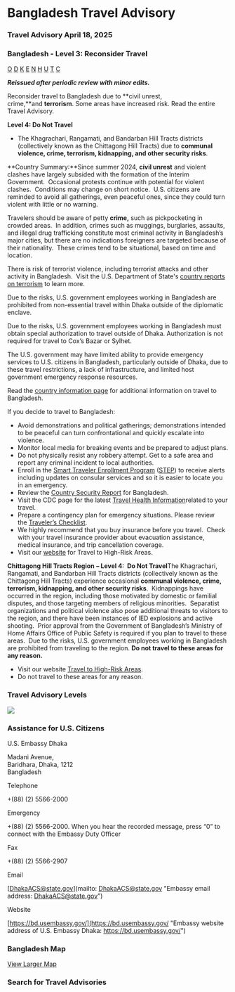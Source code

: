 # Bangladesh Travel Advisory

### Travel Advisory April 18, 2025

### Bangladesh - Level 3: Reconsider Travel

[O](javascript:void(0); "Tool Tip: Other")
[D](javascript:void(0); "Tool Tip: Wrongful Detention")
[K](javascript:void(0); "Tool Tip: Kidnap and Hostage")
[E](javascript:void(0); "Tool Tip: Event")
[N](javascript:void(0); "Tool Tip: Disaster")
[H](javascript:void(0); "Tool Tip: Health")
[U](javascript:void(0); "Tool Tip: Civil Unrest")
[T](javascript:void(0); "Tool Tip: Terrorism")
[C](javascript:void(0); "Tool Tip: Crimes")

***Reissued after periodic review with minor edits.***

Reconsider travel to Bangladesh due to **civil unrest, crime,**and **terrorism**. Some areas have increased risk. Read the entire Travel Advisory.  
  
 **Level 4: Do Not Travel**

* The Khagrachari, Rangamati, and Bandarban Hill Tracts districts (collectively known as the Chittagong Hill Tracts) due to **communal violence, crime, terrorism, kidnapping, and other security risks**.

**Country Summary:**Since summer 2024, **civil unrest** and violent clashes have largely subsided with the formation of the Interim Government.  Occasional protests continue with potential for violent clashes.  Conditions may change on short notice.  U.S. citizens are reminded to avoid all gatherings, even peaceful ones, since they could turn violent with little or no warning.

Travelers should be aware of petty **crime,** such as pickpocketing in crowded areas.  In addition, crimes such as muggings, burglaries, assaults, and illegal drug trafficking constitute most criminal activity in Bangladesh’s major cities, but there are no indications foreigners are targeted because of their nationality.  These crimes tend to be situational, based on time and location.

There is risk of terrorist violence, including terrorist attacks and other activity in Bangladesh.  Visit the U.S. Department of State's [country reports on terrorism](https://www.state.gov/country-reports-on-terrorism/) to learn more.

Due to the risks, U.S. government employees working in Bangladesh are prohibited from non-essential travel within Dhaka outside of the diplomatic enclave.

Due to the risks, U.S. government employees working in Bangladesh must obtain special authorization to travel outside of Dhaka. Authorization is not required for travel to Cox’s Bazar or Sylhet.

The U.S. government may have limited ability to provide emergency services to U.S. citizens in Bangladesh, particularly outside of Dhaka, due to these travel restrictions, a lack of infrastructure, and limited host government emergency response resources.

Read the [country information page](https://travel.state.gov/content/travel/en/international-travel/International-Travel-Country-Information-Pages/Bangladesh.html) for additional information on travel to Bangladesh.

If you decide to travel to Bangladesh:

* Avoid demonstrations and political gatherings; demonstrations intended to be peaceful can turn confrontational and quickly escalate into violence.
* Monitor local media for breaking events and be prepared to adjust plans.
* Do not physically resist any robbery attempt. Get to a safe area and report any criminal incident to local authorities.
* Enroll in the [Smart Traveler Enrollment Program](https://step.state.gov/step/) ([STEP](https://step.state.gov/step/)) to receive alerts including updates on consular services and so it is easier to locate you in an emergency.
* Review the [Country Security Report](https://www.osac.gov/Content/Report/249e43e5-d5e6-4506-86bf-1ce7eab76dec) for Bangladesh.
* Visit the CDC page for the latest [Travel Health Information](https://wwwnc.cdc.gov/travel/destinations/list)related to your travel.
* Prepare a contingency plan for emergency situations. Please review the [Traveler’s Checklist](https://travel.state.gov/content/travel/en/international-travel/before-you-go/travelers-checklist.html).
* We highly recommend that you buy insurance before you travel.  Check with your travel insurance provider about evacuation assistance, medical insurance, and trip cancellation coverage.
* Visit our [website](https://travel.state.gov/content/travel/en/international-travel/before-you-go/travelers-with-special-considerations/high-risk-travelers.html) for Travel to High-Risk Areas.

**Chittagong Hill Tracts Region** **– Level 4:  Do Not Travel**The Khagrachari, Rangamati, and Bandarban Hill Tracts districts (collectively known as the Chittagong Hill Tracts) experience occasional **communal violence, crime, terrorism, kidnapping, and other security risks**.  Kidnappings have occurred in the region, including those motivated by domestic or familial disputes, and those targeting members of religious minorities.  Separatist organizations and political violence also pose additional threats to visitors to the region, and there have been instances of IED explosions and active shooting.  Prior approval from the Government of Bangladesh’s Ministry of Home Affairs Office of Public Safety is required if you plan to travel to these areas.  Due to the risks, U.S. government employees working in Bangladesh are prohibited from traveling to the region. **Do not travel to these areas for any reason.**

* Visit our website [Travel to High-Risk Areas](https://travel.state.gov/content/passports/en/go/TraveltoHighRiskAreas.html).
* Do not travel to these areas for any reason.

### Travel Advisory Levels

[![](/content/dam/NEWTravelAssets/images/travel-levelv1.svg)](/content/travel/en/international-travel/before-you-go/about-our-new-products.html "Travel Advisory Levels")

### Assistance for U.S. Citizens

U.S. Embassy Dhaka

Madani Avenue,  
Baridhara, Dhaka, 1212  
Bangladesh

Telephone

+(88) (2) 5566-2000

Emergency

+(88) (2) 5566-2000. When you hear the recorded message, press “0” to connect with the Embassy Duty Officer

Fax

+(88) (2) 5566-2907

Email

[DhakaACS@state.gov](mailto: DhakaACS@state.gov "Embassy email address: DhakaACS@state.gov")

Website

[https://bd.usembassy.gov/](https://bd.usembassy.gov/ "Embassy website address of U.S. Embassy Dhaka: https://bd.usembassy.gov/")

### Bangladesh Map

[View Larger Map](https://travelmaps.state.gov/TSGMap/?extent=84.889884856,21.471370609,95.528429464,26.566513767 "Map of Bangladesh")



### Search for Travel Advisories